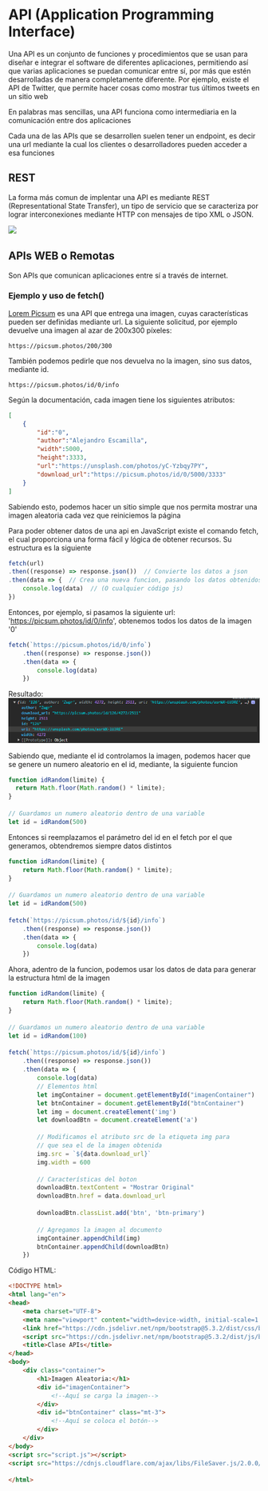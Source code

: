 # API (Application Programming Interface)
Una API es un conjunto de funciones y procedimientos que se usan para diseñar e integrar el software de diferentes aplicaciones, permitiendo así que varias aplicaciones se puedan comunicar entre sí, por más que estén desarrolladas de manera completamente diferente. Por ejemplo, existe el API de Twitter, que permite hacer cosas como mostrar tus últimos tweets en un sitio web

En palabras mas sencillas, una API funciona como intermediaria en la comunicación entre dos aplicaciones

Cada una de las APIs que se desarrollen suelen tener un endpoint, es decir una url mediante la cual los clientes o desarrolladores pueden acceder a esa funciones

## REST
La forma más comun de implentar una API es mediante REST (Representational State Transfer), un tipo de servicio que se caracteriza por lograr interconexiones mediante HTTP con mensajes de tipo XML o JSON.

<img src="https://dossetenta.com/wp-content/uploads/2021/12/R6qFq3n.png"/>

## APIs WEB o Remotas
Son APIs que comunican aplicaciones entre sí a través de internet. 


### Ejemplo y uso de fetch()
<a href="https://picsum.photos">Lorem Picsum</a> es una API que entrega una imagen, cuyas características pueden ser definidas mediante url. La siguiente solicitud, por ejemplo devuelve una imagen al azar de 200x300 píxeles:
```url
https://picsum.photos/200/300
```
También podemos pedirle que nos devuelva no la imagen, sino sus datos, mediante id.
```url
https://picsum.photos/id/0/info
```
Según la documentación, cada imagen tiene los siguientes atributos:
```json
[
    {
        "id":"0",
        "author":"Alejandro Escamilla",
        "width":5000,
        "height":3333,
        "url":"https://unsplash.com/photos/yC-Yzbqy7PY",
        "download_url":"https://picsum.photos/id/0/5000/3333"
    }
]
```
Sabiendo esto, podemos hacer un sitio simple que nos permita mostrar una imagen aleatoria cada vez que reiniciemos la página

Para poder obtener datos de una api en JavaScript existe el comando fetch, el cual proporciona una forma fácil y lógica de obtener recursos. Su estructura es la siguiente
```js
fetch(url)
.then((response) => response.json())  // Convierte los datos a json
.then(data => {  // Crea una nueva funcion, pasando los datos obtenidos como parámetro
    console.log(data)  // (O cualquier código js)
})
```

Entonces, por ejemplo, si pasamos la siguiente url: 'https://picsum.photos/id/0/info', obtenemos todos los datos de la imagen '0'
```js
fetch(`https://picsum.photos/id/0/info`)
    .then((response) => response.json())
    .then(data => {
        console.log(data)
    })
```
Resultado: <img src="img/ejemplo1.PNG">

Sabiendo que, mediante el id controlamos la imagen, podemos hacer que se genere un numero aleatorio en el id, mediante, la siguiente funcion
```js
function idRandom(limite) {
  return Math.floor(Math.random() * limite);
}

// Guardamos un numero aleatorio dentro de una variable
let id = idRandom(500)
```

Entonces si reemplazamos el parámetro del id en el fetch por el que generamos, obtendremos siempre datos distintos
```js
function idRandom(limite) {
    return Math.floor(Math.random() * limite);
}

// Guardamos un numero aleatorio dentro de una variable
let id = idRandom(500)

fetch(`https://picsum.photos/id/${id}/info`)
    .then((response) => response.json())
    .then(data => {
        console.log(data)
    })
```

Ahora, adentro de la funcion, podemos usar los datos de data para generar la estructura html de la imagen
```js
function idRandom(limite) {
    return Math.floor(Math.random() * limite);
}

// Guardamos un numero aleatorio dentro de una variable
let id = idRandom(100)

fetch(`https://picsum.photos/id/${id}/info`)
    .then((response) => response.json())
    .then(data => {
        console.log(data)
        // Elementos html
        let imgContainer = document.getElementById("imagenContainer")
        let btnContainer = document.getElementById("btnContainer")
        let img = document.createElement('img')
        let downloadBtn = document.createElement('a')

        // Modificamos el atributo src de la etiqueta img para
        // que sea el de la imagen obtenida
        img.src = `${data.download_url}`
        img.width = 600

        // Características del boton
        downloadBtn.textContent = "Mostrar Original"
        downloadBtn.href = data.download_url
        
        downloadBtn.classList.add('btn', 'btn-primary')

        // Agregamos la imagen al documento
        imgContainer.appendChild(img)
        btnContainer.appendChild(downloadBtn)
    })
```
Código HTML:
```html
<!DOCTYPE html>
<html lang="en">
<head>
    <meta charset="UTF-8">
    <meta name="viewport" content="width=device-width, initial-scale=1.0">
    <link href="https://cdn.jsdelivr.net/npm/bootstrap@5.3.2/dist/css/bootstrap.min.css" rel="stylesheet" integrity="sha384-T3c6CoIi6uLrA9TneNEoa7RxnatzjcDSCmG1MXxSR1GAsXEV/Dwwykc2MPK8M2HN" crossorigin="anonymous">
    <script src="https://cdn.jsdelivr.net/npm/bootstrap@5.3.2/dist/js/bootstrap.bundle.min.js" integrity="sha384-C6RzsynM9kWDrMNeT87bh95OGNyZPhcTNXj1NW7RuBCsyN/o0jlpcV8Qyq46cDfL" crossorigin="anonymous"></script>
    <title>Clase APIs</title>
</head>
<body>
    <div class="container">
        <h1>Imagen Aleatoria:</h1>
        <div id="imagenContainer">
            <!--Aquí se carga la imagen-->
        </div>
        <div id="btnContainer" class="mt-3">
            <!--Aquí se coloca el botón-->
        </div>
    </div>
</body>
<script src="script.js"></script>
<script src="https://cdnjs.cloudflare.com/ajax/libs/FileSaver.js/2.0.0/FileSaver.min.js"></script>

</html>
```





